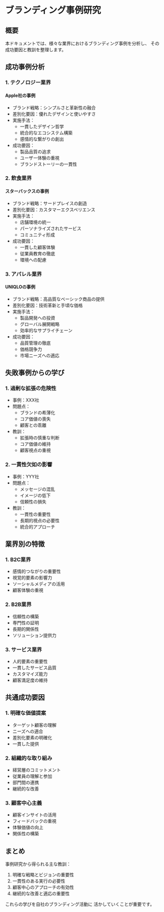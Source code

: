 # ブランディング事例研究

## 概要
本ドキュメントでは、様々な業界におけるブランディング事例を分析し、
その成功要因と教訓を整理します。

## 成功事例分析

### 1. テクノロジー業界

#### Apple社の事例
- ブランド戦略：シンプルさと革新性の融合
- 差別化要因：優れたデザインと使いやすさ
- 実施手法：
  - 一貫したデザイン哲学
  - 統合的なエコシステム構築
  - 感情的な繋がりの創出
- 成功要因：
  - 製品品質の追求
  - ユーザー体験の重視
  - ブランドストーリーの一貫性

### 2. 飲食業界

#### スターバックスの事例
- ブランド戦略：サードプレイスの創造
- 差別化要因：カスタマーエクスペリエンス
- 実施手法：
  - 店舗環境の統一
  - パーソナライズされたサービス
  - コミュニティ形成
- 成功要因：
  - 一貫した顧客体験
  - 従業員教育の徹底
  - 環境への配慮

### 3. アパレル業界

#### UNIQLOの事例
- ブランド戦略：高品質なベーシック商品の提供
- 差別化要因：技術革新と手頃な価格
- 実施手法：
  - 製品開発への投資
  - グローバル展開戦略
  - 効率的なサプライチェーン
- 成功要因：
  - 品質管理の徹底
  - 価格競争力
  - 市場ニーズへの適応

## 失敗事例からの学び

### 1. 過剰な拡張の危険性
- 事例：XXX社
- 問題点：
  - ブランドの希薄化
  - コア価値の喪失
  - 顧客との乖離
- 教訓：
  - 拡張時の慎重な判断
  - コア価値の維持
  - 顧客視点の重視

### 2. 一貫性欠如の影響
- 事例：YYY社
- 問題点：
  - メッセージの混乱
  - イメージの低下
  - 信頼性の損失
- 教訓：
  - 一貫性の重要性
  - 長期的視点の必要性
  - 統合的アプローチ

## 業界別の特徴

### 1. B2C業界
- 感情的つながりの重要性
- 視覚的要素の影響力
- ソーシャルメディアの活用
- 顧客体験の重視

### 2. B2B業界
- 信頼性の構築
- 専門性の証明
- 長期的関係性
- ソリューション提供力

### 3. サービス業界
- 人的要素の重要性
- 一貫したサービス品質
- カスタマイズ能力
- 顧客満足度の維持

## 共通成功要因

### 1. 明確な価値提案
- ターゲット顧客の理解
- ニーズへの適合
- 差別化要素の明確化
- 一貫した提供

### 2. 組織的な取り組み
- 経営層のコミットメント
- 従業員の理解と参加
- 部門間の連携
- 継続的な改善

### 3. 顧客中心主義
- 顧客インサイトの活用
- フィードバックの重視
- 体験価値の向上
- 関係性の構築

## まとめ
事例研究から得られる主な教訓：
1. 明確な戦略とビジョンの重要性
2. 一貫性のある実行の必要性
3. 顧客中心のアプローチの有効性
4. 継続的な改善と適応の重要性

これらの学びを自社のブランディング活動に
活かしていくことが重要です。